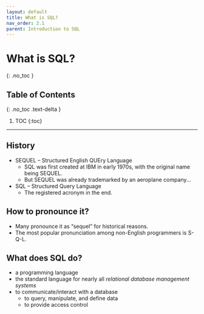 ```yaml
---
layout: default
title: What is SQL?
nav_order: 2.1
parent: Introduction to SQL
---
```

# What is SQL?
{: .no_toc }

## Table of Contents
{: .no_toc .text-delta }

1. TOC
{:toc}

---

## History
- SEQUEL – Structured English QUEry Language 
    - SQL was first created at IBM in early 1970s, with the original name being SEQUEL. 
    - But SEQUEL was already trademarked by an aeroplane company...
- SQL – Structured Query Language
    - The registered acronym in the end. 

## How to pronounce it?
- Many pronounce it as “sequel” for historical reasons. 
- The most popular pronunciation among non-English programmers is S-Q-L. 

## What does SQL do?
- a programming language
- the standard language for nearly all _relational database management systems_
- to communicate/interact with a database
    - to query, manipulate, and define data
    - to provide access control










